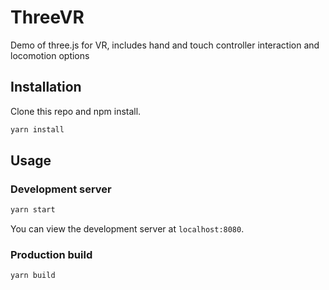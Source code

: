 # ThreeVR

Demo of three.js for VR, includes hand and touch controller interaction and locomotion options

## Installation

Clone this repo and npm install.

```bash
yarn install
```

## Usage

### Development server

```bash
yarn start
```

You can view the development server at `localhost:8080`.

### Production build

```bash
yarn build
```
